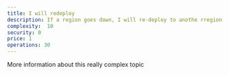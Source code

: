 ```yaml
---
title: I will redeploy
description: If a region goes down, I will re-deploy to anothe rregion.
complexity:  10
security: 0
price: 1
operations: 30
---
```


More information about this really complex topic